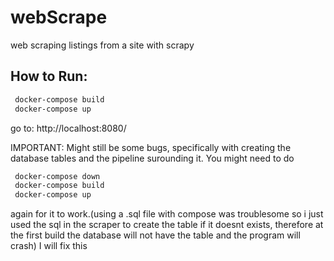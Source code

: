 # webScrape
 web scraping listings from a site with scrapy
## How to Run: 
``` bash
 docker-compose build
 docker-compose up
```
go to: 
http://localhost:8080/

IMPORTANT: Might still be some bugs, specifically with creating the database tables and the pipeline surounding it.
You might need to do 
``` bash
 docker-compose down
 docker-compose build
 docker-compose up
```
again for it to work.(using a .sql file with compose was troublesome so i just used the sql in the scraper to create the table if it doesnt exists, therefore at the first build the database will not have the table and the program will crash)
I will fix this
